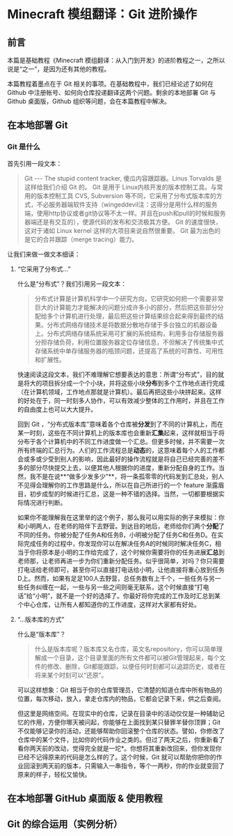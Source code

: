 # Minecraft 模组翻译：Git 进阶操作

## 前言

本篇是基础教程《Minecraft 模组翻译：从入门到开发》的进阶教程之一，之所以说是“之一”，是因为还有其他的教程。

本篇教程着墨点在于 Git 相关的事项。在基础教程中，我们已经论述了如何在 Github 中注册帐号、如何向仓库投递翻译这两个问题。剩余的本地部署 Git 与Github 桌面版，Github 组织等问题，会在本篇教程中解决。

## 在本地部署 Git

### Git 是什么

首先引用一段文本：

> Git --- The stupid content tracker, 傻瓜内容跟踪器。Linus Torvalds 是这样给我们介绍 Git 的。
Git 是用于 Linux内核开发的版本控制工具。与常用的版本控制工具 CVS, Subversion 等不同，它采用了分布式版本库的方式，不必服务器端软件支持（wingeddevil注：这得分是用什么样的服务端，使用http协议或者git协议等不太一样。并且在push和pull的时候和服务器端还是有交互的），使源代码的发布和交流极其方便。 Git 的速度很快，这对于诸如 Linux kernel 这样的大项目来说自然很重要。 Git 最为出色的是它的合并跟踪（merge tracing）能力。

让我们来做一做文本细读：

1. “它采用了分布式...”
   
    什么是“分布式”？我们引用另一段文本：

   > 分布式计算是计算机科学中一个研究方向，它研究如何把一个需要非常巨大的计算能力才能解决的问题分成许多小的部分，然后把这些部分分配给多个计算机进行处理，最后把这些计算结果综合起来得到最终的结果。分布式网络存储技术是将数据分散地存储于多台独立的机器设备上。分布式网络存储系统采用可扩展的系统结构，利用多台存储服务器分担存储负荷，利用位置服务器定位存储信息，不但解决了传统集中式存储系统中单存储服务器的瓶颈问题，还提高了系统的可靠性、可用性和扩展性。

    快速阅读这段文本，我们不难理解它想要表达的意思：所谓“分布式”，目的就是将大的项目拆分成一个个小块，并将这些小块**分布**到多个工作地点进行完成（在计算机领域，工作地点那就是计算机）。最后再把这些小块拼起来。这样的好处在于，同一时刻多人协作，可以有效减少整体的工作用时，并且在工作的自由度上也可以大大提升。

    回到 Git ，“分布式版本库”意味着各个仓库被**分发**到了不同的计算机上，而在某一时刻，这些在不同计算机上的版本库也会重新**汇集**起来，这样就相当于将分布于各个计算机中的不同工作进度做一个汇总。但更多时候，并不需要一次所有终端的汇总行为。人们的工作流程总是**动态**的，这意味着每个人的工作都会或多或少受到别人的影响，因此最好的操作流程就是将自己已经完善的差不多的部分尽快提交上去，以便其他人根据你的进度，重新分配自身的工作。当然，我不是在说**“做多少发多少”**，将一条孤零零的代码发到汇总处，别人不见得会理解你的工作思路是什么，所以在自己所进行的一个 feature 渐露眉目，初步成型的时候进行汇总，这是一种不错的选择。当然，一切都要根据实际情况进行判断。

    如果你不能理解我在这里举的这个例子，那么我可以用实际的例子来模拟：你和小明两人，在老师的陪伴下去野营。到达目的地后，老师给你们两个**分配**了不同的任务。你被分配了任务A和任务B，小明被分配了任务C和任务D。在实际完成任务的过程中，你发现你可以在解决任务A的时候同时解决任务C，相当于你将原本是小明的工作给完成了，这个时候你需要将你的任务进展**汇总**到老师那，让老师再进一步为你们重新分配任务。似乎很简单，对吗？你只需要打电话给老师即可，甚至你可以直接打电话给小明，让他直接将重心放到任务D上。然而，如果有足足100人去野营，总任务数有上千个，一些任务与另一些任务纠缠在一起，一些与另一些之间则毫无联系，这个时候直接“打电话”给“小明”，就不是一个好的选择了。你最好将你完成的工作及时汇总到某个中心仓库，让所有人都知道你的工作进度，这样对大家都有好处。

1. “...版本库的方式”

    什么是“版本库”？

    > 什么是版本库呢？版本库又名仓库，英文名repository，你可以简单理解成一个目录，这个目录里面的所有文件都可以被Git管理起来，每个文件的修改、删除，Git都能跟踪，以便任何时刻都可以追踪历史，或者在将来某个时刻可以“还原”。

    可以这样想象：Git 相当于你的仓库管理员，它清楚的知道仓库中所有物品的位置，每次移动，放入，拿走仓库内的物品，它都会记录下来，供之后查阅。

    但这里是网络空间。在现实中的仓库，记录在目录中的活动仅仅是一种辅助记忆的作用，方便你哪天被问起，你能够在上面找到某只替罪羊替你顶罪；Git 不仅能够记录你的活动，还能够帮助你回滚整个仓库的状态。譬如，你修改了仓库中的某个文件，比如你的代码作业之类的。但过了两天之后，你重新看了看你两天前的改动，觉得完全就是一坨*。你想将其重新改回来，但你发现你已经不记得原来的代码是怎么样的了。这个时候，Git 就可以帮助你把你的作业回滚到两天前的版本，只需输入一串指令，等个一两秒，你的作业就变回了原来的样子，轻松又愉快。


## 在本地部署 GitHub 桌面版 & 使用教程

## Git 的综合运用（实例分析）